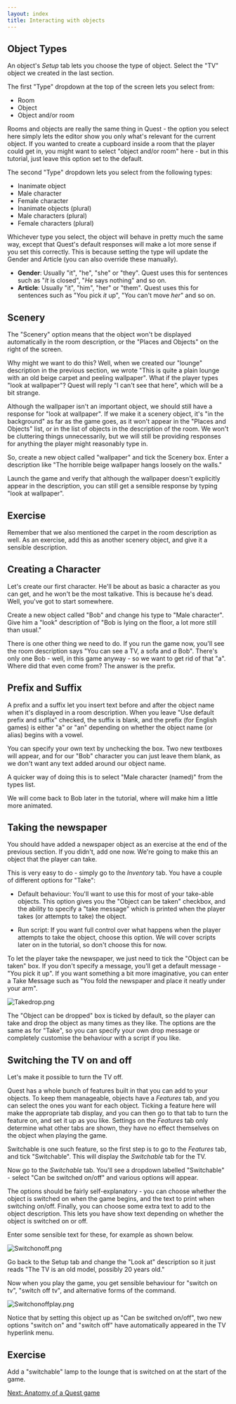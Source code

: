 ```yaml
---
layout: index
title: Interacting with objects
---
```


Object Types
------------

An object's _Setup_ tab lets you choose the type of object. Select the "TV" object we created in the last section.

The first "Type" dropdown at the top of the screen lets you select from:

-   Room
-   Object
-   Object and/or room

Rooms and objects are really the same thing in Quest - the option you select here simply lets the editor show you only what's relevant for the current object. If you wanted to create a cupboard inside a room that the player could get in, you might want to select "object and/or room" here - but in this tutorial, just leave this option set to the default.

The second "Type" dropdown lets you select from the following types:

-   Inanimate object
-   Male character
-   Female character
-   Inanimate objects (plural)
-   Male characters (plural)
-   Female characters (plural)

Whichever type you select, the object will behave in pretty much the same way, except that Quest's default responses will make a lot more sense if you set this correctly. This is because setting the type will update the Gender and Article (you can also override these manually).

-   **Gender**: Usually "it", "he", "she" or "they". Quest uses this for sentences such as "*It* is closed", "*He* says nothing" and so on.
-   **Article**: Usually "it", "him", "her" or "them". Quest uses this for sentences such as "You pick *it* up", "You can't move *her*" and so on.

Scenery
-------

The "Scenery" option means that the object won't be displayed automatically in the room description, or the "Places and Objects" on the right of the screen.

Why might we want to do this? Well, when we created our "lounge" description in the previous section, we wrote "This is quite a plain lounge with an old beige carpet and peeling wallpaper". What if the player types "look at wallpaper"? Quest will reply "I can't see that here", which will be a bit strange.

Although the wallpaper isn't an important object, we should still have a response for "look at wallpaper". If we make it a scenery object, it's "in the background" as far as the game goes, as it won't appear in the "Places and Objects" list, or in the list of objects in the description of the room. We won't be cluttering things unnecessarily, but we will still be providing responses for anything the player might reasonably type in.

So, create a new object called "wallpaper" and tick the Scenery box. Enter a description like "The horrible beige wallpaper hangs loosely on the walls."

Launch the game and verify that although the wallpaper doesn't explicitly appear in the description, you can still get a sensible response by typing "look at wallpaper".

Exercise
--------

Remember that we also mentioned the carpet in the room description as well. As an exercise, add this as another scenery object, and give it a sensible description.

Creating a Character
--------------------

Let's create our first character. He'll be about as basic a character as you can get, and he won't be the most talkative. This is because he's dead. Well, you've got to start somewhere.

Create a new object called "Bob" and change his type to "Male character". Give him a "look" description of "Bob is lying on the floor, a lot more still than usual."

There is one other thing we need to do. If you run the game now, you'll see the room description says "You can see a TV, a sofa and *a* Bob". There's only one Bob - well, in this game anyway - so we want to get rid of that "a". Where did that even come from? The answer is the prefix.

Prefix and Suffix
-----------------

A prefix and a suffix let you insert text before and after the object name when it's displayed in a room description. When you leave "Use default prefix and suffix" checked, the suffix is blank, and the prefix (for English games) is either "a" or "an" depending on whether the object name (or alias) begins with a vowel.

You can specify your own text by unchecking the box. Two new textboxes will appear, and for our "Bob" character you can just leave them blank, as we don't want any text added around our object name.

A quicker way of doing this is to select "Male character (named)" from the types list.

We will come back to Bob later in the tutorial, where will make him a little more animated.

Taking the newspaper
--------------------

You should have added a newspaper object as an exercise at the end of the previous section. If you didn't, add one now. We're going to make this an object that the player can take.

This is very easy to do - simply go to the _Inventory_ tab. You have a couple of different options for "Take":

- Default behaviour: You'll want to use this for most of your take-able objects. This option gives you the "Object can be taken" checkbox, and the ability to specify a "take message" which is printed when the player takes (or attempts to take) the object.

- Run script: If you want full control over what happens when the player attempts to take the object, choose this option. We will cover scripts later on in the tutorial, so don't choose this for now.  

To let the player take the newspaper, we just need to tick the "Object can be taken" box. If you don't specify a message, you'll get a default message - "You pick it up". If you want something a bit more imaginative, you can enter a Take Message such as "You fold the newspaper and place it neatly under your arm".

![](Takedrop.png "Takedrop.png")

The "Object can be dropped" box is ticked by default, so the player can take and drop the object as many times as they like. The options are the same as for "Take", so you can specify your own drop message or completely customise the behaviour with a script if you like.

Switching the TV on and off
---------------------------

Let's make it possible to turn the TV off.

Quest has a whole bunch of features built in that you can add to your objects. To keep them manageable, objects have a _Features_ tab, and you can select the ones you want for each object. Ticking a feature here will make the appropriate tab display, and you can then go to that tab to turn the feature on, and set it up as you like. Settings on the _Features_ tab only determine what other tabs are shown, they have no effect themselves on the object when playing the game.

Switchable is one such feature, so the first step is to go to the _Features_ tab, and tick "Switchable". This will display the _Switchable_ tab for the TV.

Now go to the _Switchable_ tab. You'll see a dropdown labelled "Switchable" - select "Can be switched on/off" and various options will appear.

The options should be fairly self-explanatory - you can choose whether the object is switched on when the game begins, and the text to print when switching on/off. Finally, you can choose some extra text to add to the object description. This lets you have show text depending on whether the object is switched on or off.

Enter some sensible text for these, for example as shown below.

![](Switchonoff.png "Switchonoff.png")

Go back to the Setup tab and change the "Look at" description so it just reads "The TV is an old model, possibly 20 years old."

Now when you play the game, you get sensible behaviour for "switch on tv", "switch off tv", and alternative forms of the command.

![](Switchonoffplay.png "Switchonoffplay.png")

Notice that by setting this object up as "Can be switched on/off", two new options "switch on" and "switch off" have automatically appeared in the TV hyperlink menu.

Exercise
--------

Add a "switchable" lamp to the lounge that is switched on at the start of the game.

[Next: Anatomy of a Quest game](anatomy_of_a_quest_game.html)